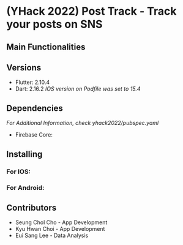 # (YHack 2022) Post Track - Track your posts on SNS 


## Main Functionalities


## Versions
* Flutter: 2.10.4
* Dart: 2.16.2
_IOS version on Podfile was set to 15.4_

## Dependencies
_For Additional Information, check yhack2022/pubspec.yaml_
* Firebase Core: 


## Installing
### For IOS:

### For Android:


## Contributors
* Seung Chol Cho - App Development
* Kyu Hwan Choi - App Development
* Eui Sang Lee - Data Analysis
